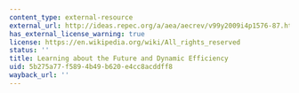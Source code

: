 ```yaml
---
content_type: external-resource
external_url: http://ideas.repec.org/a/aea/aecrev/v99y2009i4p1576-87.html
has_external_license_warning: true
license: https://en.wikipedia.org/wiki/All_rights_reserved
status: ''
title: Learning about the Future and Dynamic Efficiency
uid: 5b275a77-f589-4b49-b620-e4cc8acddff8
wayback_url: ''
---
```

